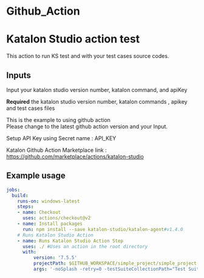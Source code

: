 # Github_Action
# Katalon Studio action test

This action to run KS test and with your test cases source codes. 

## Inputs

Input your katalon studio version number, katalon command, and apiKey

**Required** the katalon studio version number, katalon commands , apikey and test cases files 


This is the example to using github action <br>
Please change to the latest github action version and your Input. <br>

Setup API Key using Secret name :  API_KEY

Katalon Github Action Marketplace link :  https://github.com/marketplace/actions/katalon-studio



## Example usage
```yaml
jobs:
  build:
    runs-on: windows-latest
    steps:
    - name: Checkout
      uses: actions/checkout@v2
    - name: Install packages
      run: npm install --save katalon-studio/katalon-agent#v1.4.0
    # Runs Katalon Studio Action
    - name: Runs Katalon Studio Action Step
      uses: ./ #Uses an action in the root directory
      with:
          version: '7.5.5'
          projectPath: $GITHUB_WORKSPACE/simple_project/simple_project
          args: '-noSplash -retry=0 -testSuiteCollectionPath="Test Suites/Run All Test Suites" -apiKey= ${{ secrets.API_KEY }} --config -proxy.auth.option=NO_PROXY -proxy.system.option=NO_PROXY'
```
